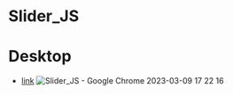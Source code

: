 # Slider_JS

# Desktop

- [link](https://alexdolz.github.io/Slider_JS/)
  ![Slider_JS - Google Chrome 2023-03-09 17 22 16](https://user-images.githubusercontent.com/108806800/224087534-194b91b4-fd0a-40cf-ba56-1babb4c534ad.png)
